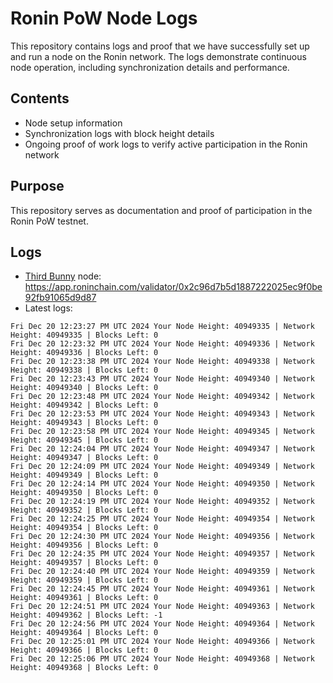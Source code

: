 # Ronin PoW Node Logs

This repository contains logs and proof that we have successfully set up and run a node on the Ronin network. The logs demonstrate continuous node operation, including synchronization details and performance.

## Contents

- Node setup information
- Synchronization logs with block height details
- Ongoing proof of work logs to verify active participation in the Ronin network

## Purpose

This repository serves as documentation and proof of participation in the Ronin PoW testnet.

## Logs

- [Third Bunny](https://thirdbunny.xyz/) node: https://app.roninchain.com/validator/0x2c96d7b5d1887222025ec9f0be92fb91065d9d87
- Latest logs:
```
Fri Dec 20 12:23:27 PM UTC 2024 Your Node Height: 40949335 | Network Height: 40949335 | Blocks Left: 0
Fri Dec 20 12:23:32 PM UTC 2024 Your Node Height: 40949336 | Network Height: 40949336 | Blocks Left: 0
Fri Dec 20 12:23:38 PM UTC 2024 Your Node Height: 40949338 | Network Height: 40949338 | Blocks Left: 0
Fri Dec 20 12:23:43 PM UTC 2024 Your Node Height: 40949340 | Network Height: 40949340 | Blocks Left: 0
Fri Dec 20 12:23:48 PM UTC 2024 Your Node Height: 40949342 | Network Height: 40949342 | Blocks Left: 0
Fri Dec 20 12:23:53 PM UTC 2024 Your Node Height: 40949343 | Network Height: 40949343 | Blocks Left: 0
Fri Dec 20 12:23:58 PM UTC 2024 Your Node Height: 40949345 | Network Height: 40949345 | Blocks Left: 0
Fri Dec 20 12:24:04 PM UTC 2024 Your Node Height: 40949347 | Network Height: 40949347 | Blocks Left: 0
Fri Dec 20 12:24:09 PM UTC 2024 Your Node Height: 40949349 | Network Height: 40949349 | Blocks Left: 0
Fri Dec 20 12:24:14 PM UTC 2024 Your Node Height: 40949350 | Network Height: 40949350 | Blocks Left: 0
Fri Dec 20 12:24:19 PM UTC 2024 Your Node Height: 40949352 | Network Height: 40949352 | Blocks Left: 0
Fri Dec 20 12:24:25 PM UTC 2024 Your Node Height: 40949354 | Network Height: 40949354 | Blocks Left: 0
Fri Dec 20 12:24:30 PM UTC 2024 Your Node Height: 40949356 | Network Height: 40949356 | Blocks Left: 0
Fri Dec 20 12:24:35 PM UTC 2024 Your Node Height: 40949357 | Network Height: 40949357 | Blocks Left: 0
Fri Dec 20 12:24:40 PM UTC 2024 Your Node Height: 40949359 | Network Height: 40949359 | Blocks Left: 0
Fri Dec 20 12:24:45 PM UTC 2024 Your Node Height: 40949361 | Network Height: 40949361 | Blocks Left: 0
Fri Dec 20 12:24:51 PM UTC 2024 Your Node Height: 40949363 | Network Height: 40949362 | Blocks Left: -1
Fri Dec 20 12:24:56 PM UTC 2024 Your Node Height: 40949364 | Network Height: 40949364 | Blocks Left: 0
Fri Dec 20 12:25:01 PM UTC 2024 Your Node Height: 40949366 | Network Height: 40949366 | Blocks Left: 0
Fri Dec 20 12:25:06 PM UTC 2024 Your Node Height: 40949368 | Network Height: 40949368 | Blocks Left: 0
```
